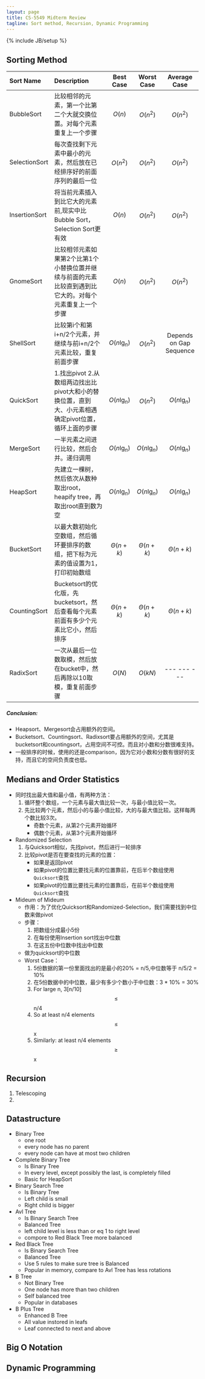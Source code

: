 ```yaml
---
layout: page
title: CS-5549 Midterm Review
tagline: Sort method, Recursion, Dynamic Programming 
---
```

{% include JB/setup %}

## Sorting Method

| Sort Name | Description | Best Case | Worst Case | Average Case |
| :--- | :--- | :---: | :---: | :---: | 
| BubbleSort | 比较相邻的元素，第一个比第二个大就交换位置。对每个元素重复上一个步骤 | $$O(n)$$ | $$O(n^2)$$ | $$O(n^2)$$ |
| SelectionSort | 每次查找剩下元素中最小的元素，然后放在已经排序好的前面序列的最后一位 | $$O(n^2)$$ | $$O(n^2)$$ | $$O(n^2)$$ |
| InsertionSort | 将当前元素插入到比它大的元素前,现实中比Bubble Sort，Selection Sort更有效 | $$O(n)$$ | $$O(n^2)$$ | $$O(n^2)$$ |
| GnomeSort |比较相邻元素如果第2个比第1个小替换位置并继续与前面的元素比较直到遇到比它大的。对每个元素重复上一个步骤| $$O(n)$$ | $$O(n^2)$$ | $$O(n^2)$$ |
| ShellSort | 比较第i个和第i+n/2个元素，并继续与前i+n/2个元素比较，重复前面步骤| $$O(n\lg_{n})$$ | $$O(n^2)$$ | Depends on Gap Sequence |
| QuickSort | 1.找出pivot 2.从数组两边找出比pivot大和小的替换位置，直到大、小元素相遇确定pivot位置，循环上面的步骤 | $$O(n\lg_{n})$$ | $$O(n^2)$$ | $$O(n\lg_{n})$$ |
| MergeSort | 一半元素之间进行比较，然后合并。递归调用 | $$O(n\lg_{n})$$ | $$O(n\lg_{n})$$ | $$O(n\lg_{n})$$ |
| HeapSort | 先建立一棵树，然后依次从数种取出root，heapify tree，再取出root直到数为空 | $$O(n\lg_{n})$$ | $$O(n\lg_{n})$$ | $$O(n\lg_{n})$$ |
| BucketSort | 以最大数初始化空数组，然后循环要排序的数组，把下标为元素的值设置为1，打印初始数组 | $$ \Theta(n+k)$$ | $$ \Theta(n+k)$$ | $$ \Theta(n+k)$$ |
| CountingSort | Bucketsort的优化版，先bucketsort，然后查看每个元素前面有多少个元素比它小，然后排序 | $$ \Theta(n+k)$$ | $$ \Theta(n+k)$$ | $$ \Theta(n+k)$$ |
| RadixSort | 一次从最后一位数取模，然后放在bucket中，然后再除以10取模，重复前面步骤 | $$O(N)$$ | $$O(kN)$$ | --- --- --- |

##### Conclusion:

- Heapsort、Mergesort会占用额外的空间。
- Bucketsort、Countingsort、Radixsort要占用额外的空间，尤其是bucketsort和countingsort，占用空间不可控。而且对小数和分数很难支持。
- 一般排序的时候，使用的还是comparison，因为它对小数和分数有很好的支持，而且它的空间负责度也低。

## Medians and Order Statistics

- 同时找出最大值和最小值，有两种方法：
    1. 循环整个数组，一个元素与最大值比较一次，与最小值比较一次。
    2. 先比较两个元素，然后小的与最小值比较，大的与最大值比较。这样每两个数比较3次。
        + 奇数个元素，从第2个元素开始循环
        + 偶数个元素，从第3个元素开始循环
- Randomized Selection
    1. 与Quicksort相似，先找pivot，然后进行一轮排序
    2. 比较pivot是否在要查找的元素的位置：
        + 如果是返回pivot
        + 如果pivot的位置比要找元素的位置靠前，在后半个数组使用`Quicksort`查找
        + 如果pivot的位置比要找元素的位置靠后，在前半个数组使用`Quicksort`查找
- Mideum of Mideum
    + 作用：为了优化Quicksort和Randomized-Selection，我们需要找到中位数来做pivot
    + 步骤：
        1. 把数组分成最小5份
        2. 在每份使用Insertion sort找出中位数
        3. 在这五份中位数中找出中位数
    + 做为quicksort的中位数
    + Worst Case：
        1. 5份数据的第一份里面找出的是最小的20% = n/5,中位数等于 n/5/2 = 10%
        2. 在5份数据中的中位数，最少有多少个数小于中位数：3 * 10% = 30%
        3. For large n, 3[n/10] $$\le$$ n/4
        4. So at least n/4 elements $$\le$$ x
        5. Similarly: at least n/4 elements $$\ge$$ x

## Recursion
1. Telescoping
2. 


## Datastructure

- Binary Tree
    + one root
    + every node has no parent
    + every node can have at most two children
- Complete Binary Tree
    + Is Binary Tree
    + In every level, except possibly the last, is completely filled
    + Basic for HeapSort
- Binary Search Tree
    + Is Binary Tree
    + Left child is small
    + Right child is bigger
- Avl Tree
    + Is Binary Search Tree
    + Balanced Tree
    + left child level is less than or eq 1 to right level
    + compore to Red Black Tree more balanced
- Red Black Tree
    + Is Binary Search Tree
    + Balanced Tree
    + Use 5 rules to make sure tree is Balanced
    + Popular in memory, compare to Avl Tree has less rotations
- B Tree
    + Not Binary Tree
    + One node has more than two children
    + Self balanced tree
    + Popular in databases
- B Plus Tree
    + Enhanced B Tree
    + All value instored in leafs
    + Leaf connected to next and above

## Big O Notation


## Dynamic Programming
